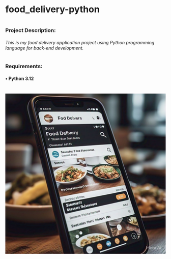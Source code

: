 # food_delivery-python
#
#
#
### Project Description:
###### This is my food delivery application project using Python programming language for back-end development.
#
### Requirements:
#### • Python 3.12
#
![alt text](food_delivery.jpg)
